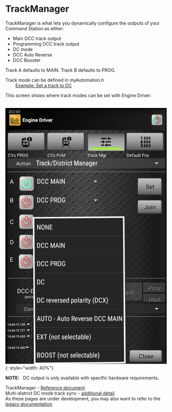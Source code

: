 # TrackManager

TrackManager is what lets you dynamically configure the outputs of your Command Station as either:

- Main DCC track output
- Programming DCC track output
- DC mode
- DCC Auto Reverse
- DCC Booster

Track A defaults to MAIN.  Track B defaults to PROG.  

Track mode can be defined in myAutomation.h  
 &nbsp; &nbsp; &nbsp; &nbsp; [Example: Set a track to DC](../exrail/cookbooks/dc-tracks.md)

This screen shows where track modes can be set with Engine Driver:  

 &nbsp; &nbsp; &nbsp; &nbsp; ![TrackManager ED](/_static/images/engine-driver/ed-trackmanager02.png){: style="width: 40%"}

**NOTE:** &nbsp; DC output is only available with specific hardware requirements.

TrackManager  -  [Reference document](/reference/04-track-manager.md)  
Multi-district DC mode track sync -  [additional detail](/reference/05-dc-track-sync.md)  
As these pages are under development, you may also want to refer to the [legacy documentation](https://dcc-ex.com/legacy-docs/trackmanager/index.html)
